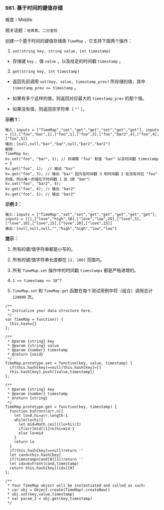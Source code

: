 ### 981. 基于时间的键值存储

难度：Middle

相关话题：`哈希表`、`二分查找`

创建一个基于时间的键值存储类 `TimeMap` ，它支持下面两个操作：



1.  `set(string key, string value, int timestamp)` 




* 存储键 `key` 、值 `value` ，以及给定的时间戳 `timestamp` 。





2.  `get(string key, int timestamp)` 




* 返回先前调用 `set(key, value, timestamp_prev)` 所存储的值，其中 `timestamp_prev <= timestamp` 。

* 如果有多个这样的值，则返回对应最大的 `timestamp_prev` 的那个值。

* 如果没有值，则返回空字符串（ `""` ）。









**示例 1：** 



```
输入：inputs = ["TimeMap","set","get","get","set","get","get"], inputs = [[],["foo","bar",1],["foo",1],["foo",3],["foo","bar2",4],["foo",4],["foo",5]]
输出：[null,null,"bar","bar",null,"bar2","bar2"]
解释： 
TimeMap kv;  
kv.set("foo", "bar", 1); // 存储键 "foo" 和值 "bar" 以及时间戳 timestamp = 1  
kv.get("foo", 1);  // 输出 "bar"  
kv.get("foo", 3); // 输出 "bar" 因为在时间戳 3 和时间戳 2 处没有对应 "foo" 的值，所以唯一的值位于时间戳 1 处（即 "bar"）  
kv.set("foo", "bar2", 4);  
kv.get("foo", 4); // 输出 "bar2"  
kv.get("foo", 5); // 输出 "bar2"  
```


**示例 2：** 



```
输入：inputs = ["TimeMap","set","set","get","get","get","get","get"], inputs = [[],["love","high",10],["love","low",20],["love",5],["love",10],["love",15],["love",20],["love",25]]
输出：[null,null,null,"","high","high","low","low"]
```






**提示：** 




1. 所有的键/值字符串都是小写的。

2. 所有的键/值字符串长度都在 `[1, 100]` 范围内。

3. 所有 `TimeMap.set` 操作中的时间戳 `timestamps`  都是严格递增的。

4.  `1 <= timestamp <= 10^7` 

5.  `TimeMap.set`  和 `TimeMap.get` 函数在每个测试用例中将（组合）调用总计 `120000`  次。




```
/**
 * Initialize your data structure here.
 */
var TimeMap = function() {
  this.hash={}
};

/** 
 * @param {string} key 
 * @param {string} value 
 * @param {number} timestamp
 * @return {void}
 */
TimeMap.prototype.set = function(key, value, timestamp) {
  if(this.hash[key]==null)this.hash[key]=[]
  this.hash[key].push([value,timestamp])
};

/** 
 * @param {string} key 
 * @param {number} timestamp
 * @return {string}
 */
TimeMap.prototype.get = function(key, timestamp) {
  function bsFront(arr,n){
    let lo=0,hi=arr.length-1
    while(lo<hi){
      let mid=Math.ceil((lo+hi)/2)
      if(arr[mid][1]>n)hi=mid-1
      else lo=mid
    }
    return lo
  }
  if(this.hash[key]==null)return ''
  let cand=this.hash[key]
  if(timestamp<cand[0][1])return ''
  let idx=bsFront(cand,timestamp)
  return this.hash[key][idx][0]
};

/** 
 * Your TimeMap object will be instantiated and called as such:
 * var obj = Object.create(TimeMap).createNew()
 * obj.set(key,value,timestamp)
 * var param_2 = obj.get(key,timestamp)
 */
```


